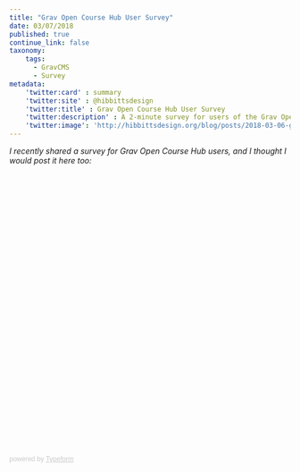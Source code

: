 ```yaml
---
title: "Grav Open Course Hub User Survey"
date: 03/07/2018
published: true
continue_link: false
taxonomy:
    tags:
      - GravCMS
      - Survey
metadata:
    'twitter:card' : summary
    'twitter:site' : @hibbittsdesign
    'twitter:title' : Grav Open Course Hub User Survey
    'twitter:description' : A 2-minute survey for users of the Grav Open Course Hub.
    'twitter:image': 'http://hibbittsdesign.org/blog/posts/2018-03-06-grav-open-course-hub-user-survey-spring-2018/typeform.png'
---
```


_I recently shared a survey for Grav Open Course Hub users, and I thought I would post it here too:_

<div class="typeform-widget" data-url="https://hibbitts.typeform.com/to/MFmLgX" style="width: 100%; height: 500px;"></div> <script> (function() { var qs,js,q,s,d=document, gi=d.getElementById, ce=d.createElement, gt=d.getElementsByTagName, id="typef_orm", b="https://embed.typeform.com/"; if(!gi.call(d,id)) { js=ce.call(d,"script"); js.id=id; js.src=b+"embed.js"; q=gt.call(d,"script")[0]; q.parentNode.insertBefore(js,q) } })() </script> <div style="font-family: Sans-Serif;font-size: 12px;color: #999;opacity: 0.5; padding-top: 5px;"> powered by <a href="https://admin.typeform.com/signup?utm_campaign=MFmLgX&utm_source=typeform.com-2307-Basic&utm_medium=typeform&utm_content=typeform-embedded-poweredbytypeform&utm_term=EN" style="color: #999" target="_blank">Typeform</a> </div>

